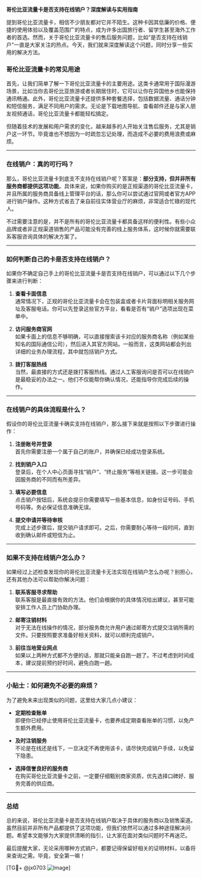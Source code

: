**哥伦比亚流量卡是否支持在线销户？深度解读与实用指南**

提到哥伦比亚流量卡，相信不少朋友都对它并不陌生。这种卡因其低廉的价格、便捷的使用体验以及覆盖范围广的特点，成为许多出国旅行者、留学生甚至海外工作者的首选。然而，关于哥伦比亚流量卡的售后服务问题，比如“是否支持在线销户”一直是大家关注的热点。今天，我们就来深度解读这个问题，同时分享一些实用的解决方法。

### 哥伦比亚流量卡的常见用途

首先，让我们简单了解一下哥伦比亚流量卡的主要用途。这类卡通常用于国际漫游场景，比如当你去哥伦比亚旅游或者长期居住时，它可以让你在异国他乡也能保持通讯畅通。此外，哥伦比亚流量卡还提供多种套餐选择，包括数据流量、通话分钟和短信服务，满足不同用户的需求。无论是下载地图导航、查看邮件还是与家人朋友视频通话，哥伦比亚流量卡都能轻松搞定。

但随着技术的发展和用户需求的变化，越来越多的人开始关注售后服务，尤其是销户这一环节。毕竟谁也不想因为一时疏忽忘记处理，而造成不必要的费用浪费或麻烦。

---

### 在线销户：真的可行吗？

那么，哥伦比亚流量卡到底支不支持在线销户呢？答案是：**部分支持，但并非所有服务商都提供这项功能**。具体来说，如果你购买的是正规渠道的哥伦比亚流量卡，并且所属的服务商具备线上管理平台的话，那么你可以尝试通过官网或者官方APP进行销户操作。这种方式省去了亲自前往实体营业厅的麻烦，非常适合忙碌的现代人。

不过需要注意的是，并不是所有的哥伦比亚流量卡都具备这样的便利性。有些小众品牌或者非正规渠道销售的产品可能没有完善的线上服务体系，这时候你就需要联系客服咨询具体的解决方案了。

---

### 如何判断自己的卡是否支持在线销户？

如果你不确定自己手上的哥伦比亚流量卡是否支持在线销户，可以通过以下几个步骤来进行判断：

1. **查看卡面信息**  
   通常情况下，正规的哥伦比亚流量卡会在包装盒或者卡片背面标明相关服务网址及客服电话。你可以先登录这些官方平台，看看是否有“销户”选项出现在菜单中。

2. **访问服务商官网**  
   如果卡面上的信息不够明确，可以直接搜索该卡对应的服务商名称（例如某些知名的国际通信公司），然后进入其官方网站。一般而言，这类网站都会列出详细的业务办理流程，其中就包括销户方式。

3. **拨打客服热线**  
   当然，最直接的方式还是拨打客服热线。通过人工客服询问是否可以在线销户是最稳妥的办法之一。他们不仅能帮你确认情况，还能指导你完成后续的操作。

---

### 在线销户的具体流程是什么？

假设你的哥伦比亚流量卡确实支持在线销户，那么接下来就是按照以下步骤进行操作：

1. **注册账号并登录**  
   首先你需要注册一个属于自己的账户，并确保已经成功登录系统。

2. **找到销户入口**  
   登录后，在个人中心页面寻找“销户”、“终止服务”等相关链接。这一步可能会因服务商的不同而有所差异。

3. **填写必要信息**  
   点击销户按钮后，系统会提示你需要填写一些基本信息，如身份证号码、手机号码等。务必保证信息准确无误。

4. **提交申请并等待审核**  
   完成上述步骤后，提交销户请求即可。之后，你需要耐心等待一段时间，直到收到确认邮件或短信为止。

---

### 如果不支持在线销户怎么办？

如果经过上述检查发现你的哥伦比亚流量卡无法实现在线销户怎么办呢？别担心，还有其他办法可以帮助你解决问题：

1. **联系客服寻求帮助**  
   联系客服是最直接有效的方法。他们会根据你的具体情况给出建议，甚至可能安排工作人员上门协助办理。

2. **邮寄注销材料**  
   对于无法在线操作的情况，部分服务商允许用户通过邮寄方式提交注销所需的文件。只要按照要求准备好相关资料，就可以顺利完成销户。

3. **前往当地营业网点**  
   如果以上两种方式都不方便的话，那就只能亲自跑一趟了。不过考虑到时间成本，建议提前预约好时间，避免白跑一趟。

---

### 小贴士：如何避免不必要的麻烦？

为了避免未来出现类似的问题，这里给大家几点小建议：

- **定期检查账单**  
  即便你已经停止使用哥伦比亚流量卡，也要养成定期查看账单的习惯，以免产生额外费用。

- **及时注销服务**  
  不论是在线还是线下，一旦决定不再使用该卡，请尽快完成销户手续，以免留下隐患。

- **选择信誉良好的服务商**  
  在购买哥伦比亚流量卡之前，一定要仔细甄别商家资质，优先选择口碑好、服务完善的供应商。

---

### 总结

总的来说，哥伦比亚流量卡是否支持在线销户取决于具体的服务商以及销售渠道。虽然目前并非所有产品都提供了这项功能，但我们依然可以通过多种途径解决问题。希望本文能够为大家提供清晰的指引，让大家在面对类似问题时不再迷茫。

最后提醒大家，无论采用哪种方式销户，都要记得保留好相关的证明材料，以备将来查询之需。毕竟，安全第一嘛！

[TG💪+ @jx0703 ![Image](https://github.com/user-attachments/assets/dbca1d08-cadb-493c-b0ec-ad6f7a83f270)]